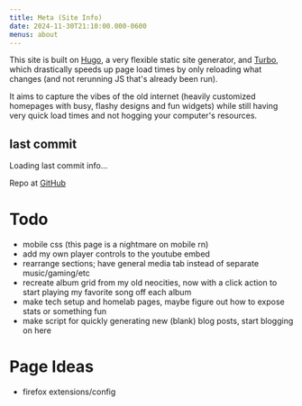 ```yaml
---
title: Meta (Site Info)
date: 2024-11-30T21:10:00.000-0600
menus: about
---
```

This site is built on [Hugo](https://gohugo.io), a very flexible static site generator, and [Turbo](https://turbo.hotwired.dev), which drastically speeds up page load times by only reloading what changes (and not rerunning JS that's already been run).

It aims to capture the vibes of the old internet (heavily customized homepages with busy, flashy designs and fun widgets) while still having very quick load times and not hogging your computer's resources.

## last commit

<p id="message">Loading last commit info...</p>
<script>
  fetch('https://api.github.com/repos/coffeeknife/homepage/commits?per_page=1')
  .then(res => res.json())
  .then(res => {
    document.getElementById('message').innerHTML = res[0].commit.author.date + '<br>' + res[0].commit.message
  })
</script>

Repo at <a href="https://github.com/coffeeknife/homepage"><i class="fa-brands fa-github"></i> GitHub</a>

# Todo

- mobile css (this page is a nightmare on mobile rn)
- add my own player controls to the youtube embed
- rearrange sections; have general media tab instead of separate music/gaming/etc
- recreate album grid from my old neocities, now with a click action to start playing my favorite song off each album
- make tech setup and homelab pages, maybe figure out how to expose stats or something fun
- make script for quickly generating new (blank) blog posts, start blogging on here

<p></p>

# Page Ideas
- firefox extensions/config